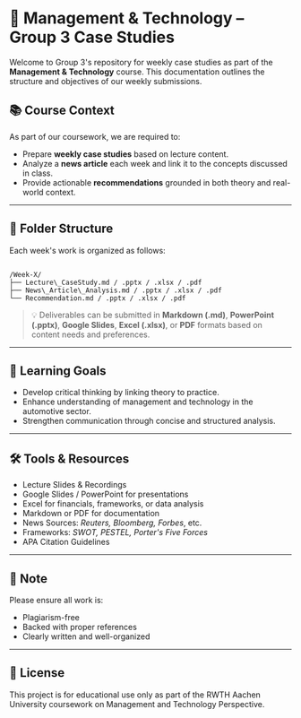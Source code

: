 # 📘 Management & Technology – Group 3 Case Studies

Welcome to Group 3's repository for weekly case studies as part of the **Management & Technology** course. This documentation outlines the structure and objectives of our weekly submissions.

## 📚 Course Context

As part of our coursework, we are required to:
- Prepare **weekly case studies** based on lecture content.
- Analyze a **news article** each week and link it to the concepts discussed in class.
- Provide actionable **recommendations** grounded in both theory and real-world context.

---

## 📁 Folder Structure

Each week's work is organized as follows:

```

/Week-X/
├── Lecture\_CaseStudy.md / .pptx / .xlsx / .pdf
├── News\_Article\_Analysis.md / .pptx / .xlsx / .pdf
└── Recommendation.md / .pptx / .xlsx / .pdf

```

> 💡 Deliverables can be submitted in **Markdown (.md)**, **PowerPoint (.pptx)**, **Google Slides**, **Excel (.xlsx)**, or **PDF** formats based on content needs and preferences.

---

## 🧠 Learning Goals

- Develop critical thinking by linking theory to practice.
- Enhance understanding of management and technology in the automotive sector.
- Strengthen communication through concise and structured analysis.

---

## 🛠️ Tools & Resources

- Lecture Slides & Recordings
- Google Slides / PowerPoint for presentations
- Excel for financials, frameworks, or data analysis
- Markdown or PDF for documentation
- News Sources: *Reuters, Bloomberg, Forbes*, etc.
- Frameworks: *SWOT, PESTEL, Porter's Five Forces*
- APA Citation Guidelines

---

## 📌 Note

Please ensure all work is:
- Plagiarism-free  
- Backed with proper references  
- Clearly written and well-organized

---

## 📄 License

This project is for educational use only as part of the RWTH Aachen University coursework on Management and Technology Perspective.
